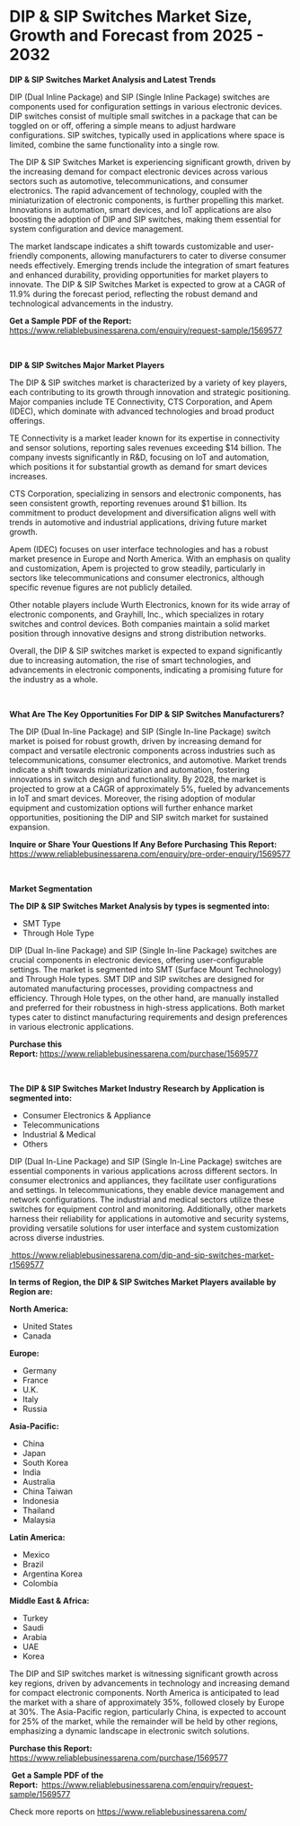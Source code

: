<p><h1>DIP & SIP Switches Market Size, Growth and Forecast from 2025 - 2032</h1></p><p><strong>DIP & SIP Switches Market Analysis and Latest Trends</strong></p>
<p><p>DIP (Dual Inline Package) and SIP (Single Inline Package) switches are components used for configuration settings in various electronic devices. DIP switches consist of multiple small switches in a package that can be toggled on or off, offering a simple means to adjust hardware configurations. SIP switches, typically used in applications where space is limited, combine the same functionality into a single row.</p><p>The DIP & SIP Switches Market is experiencing significant growth, driven by the increasing demand for compact electronic devices across various sectors such as automotive, telecommunications, and consumer electronics. The rapid advancement of technology, coupled with the miniaturization of electronic components, is further propelling this market. Innovations in automation, smart devices, and IoT applications are also boosting the adoption of DIP and SIP switches, making them essential for system configuration and device management.</p><p>The market landscape indicates a shift towards customizable and user-friendly components, allowing manufacturers to cater to diverse consumer needs effectively. Emerging trends include the integration of smart features and enhanced durability, providing opportunities for market players to innovate. The DIP & SIP Switches Market is expected to grow at a CAGR of 11.9% during the forecast period, reflecting the robust demand and technological advancements in the industry.</p></p>
<p><strong>Get a Sample PDF of the Report:&nbsp;</strong> <a href="https://www.reliablebusinessarena.com/enquiry/request-sample/1569577?utm_campaign=3195&utm_medium=2&utm_source=Github&utm_content=ia&utm_term=25032025&utm_id=dip-sip-switches">https://www.reliablebusinessarena.com/enquiry/request-sample/1569577</a></p>
<p>&nbsp;</p>
<p><strong>DIP & SIP Switches Major Market Players</strong></p>
<p><p>The DIP & SIP switches market is characterized by a variety of key players, each contributing to its growth through innovation and strategic positioning. Major companies include TE Connectivity, CTS Corporation, and Apem (IDEC), which dominate with advanced technologies and broad product offerings.</p><p>TE Connectivity is a market leader known for its expertise in connectivity and sensor solutions, reporting sales revenues exceeding $14 billion. The company invests significantly in R&D, focusing on IoT and automation, which positions it for substantial growth as demand for smart devices increases.</p><p>CTS Corporation, specializing in sensors and electronic components, has seen consistent growth, reporting revenues around $1 billion. Its commitment to product development and diversification aligns well with trends in automotive and industrial applications, driving future market growth.</p><p>Apem (IDEC) focuses on user interface technologies and has a robust market presence in Europe and North America. With an emphasis on quality and customization, Apem is projected to grow steadily, particularly in sectors like telecommunications and consumer electronics, although specific revenue figures are not publicly detailed.</p><p>Other notable players include Wurth Electronics, known for its wide array of electronic components, and Grayhill, Inc., which specializes in rotary switches and control devices. Both companies maintain a solid market position through innovative designs and strong distribution networks.</p><p>Overall, the DIP & SIP switches market is expected to expand significantly due to increasing automation, the rise of smart technologies, and advancements in electronic components, indicating a promising future for the industry as a whole.</p></p>
<p>&nbsp;</p>
<p><strong>What Are The Key Opportunities For DIP & SIP Switches Manufacturers?</strong></p>
<p><p>The DIP (Dual In-line Package) and SIP (Single In-line Package) switch market is poised for robust growth, driven by increasing demand for compact and versatile electronic components across industries such as telecommunications, consumer electronics, and automotive. Market trends indicate a shift towards miniaturization and automation, fostering innovations in switch design and functionality. By 2028, the market is projected to grow at a CAGR of approximately 5%, fueled by advancements in IoT and smart devices. Moreover, the rising adoption of modular equipment and customization options will further enhance market opportunities, positioning the DIP and SIP switch market for sustained expansion.</p></p>
<p><strong>Inquire or Share Your Questions If Any Before Purchasing This Report:</strong> <a href="https://www.reliablebusinessarena.com/enquiry/pre-order-enquiry/1569577?utm_campaign=3195&utm_medium=2&utm_source=Github&utm_content=ia&utm_term=25032025&utm_id=dip-sip-switches">https://www.reliablebusinessarena.com/enquiry/pre-order-enquiry/1569577</a></p>
<p>&nbsp;</p>
<p><strong>Market Segmentation</strong></p>
<p><strong>The DIP & SIP Switches Market Analysis by types is segmented into:</strong></p>
<p><ul><li>SMT Type</li><li>Through Hole Type</li></ul></p>
<p><p>DIP (Dual In-line Package) and SIP (Single In-line Package) switches are crucial components in electronic devices, offering user-configurable settings. The market is segmented into SMT (Surface Mount Technology) and Through Hole types. SMT DIP and SIP switches are designed for automated manufacturing processes, providing compactness and efficiency. Through Hole types, on the other hand, are manually installed and preferred for their robustness in high-stress applications. Both market types cater to distinct manufacturing requirements and design preferences in various electronic applications.</p></p>
<p><strong>Purchase this Report:&nbsp;</strong><a href="https://www.reliablebusinessarena.com/purchase/1569577?utm_campaign=3195&utm_medium=2&utm_source=Github&utm_content=ia&utm_term=25032025&utm_id=dip-sip-switches">https://www.reliablebusinessarena.com/purchase/1569577</a></p>
<p>&nbsp;</p>
<p><strong>The DIP & SIP Switches Market Industry Research by Application is segmented into:</strong></p>
<p><ul><li>Consumer Electronics & Appliance</li><li>Telecommunications</li><li>Industrial & Medical</li><li>Others</li></ul></p>
<p><p>DIP (Dual In-Line Package) and SIP (Single In-Line Package) switches are essential components in various applications across different sectors. In consumer electronics and appliances, they facilitate user configurations and settings. In telecommunications, they enable device management and network configurations. The industrial and medical sectors utilize these switches for equipment control and monitoring. Additionally, other markets harness their reliability for applications in automotive and security systems, providing versatile solutions for user interface and system customization across diverse industries.</p></p>
<p><a href="https://www.reliablebusinessarena.com/dip-and-sip-switches-market-r1569577?utm_campaign=3195&utm_medium=2&utm_source=Github&utm_content=ia&utm_term=25032025&utm_id=dip-sip-switches">&nbsp;https://www.reliablebusinessarena.com/dip-and-sip-switches-market-r1569577</a></p>
<p><strong>In terms of Region, the DIP & SIP Switches Market Players available by Region are:</strong></p>
<p>
    <p> <strong> North America: </strong>
        <ul>
            <li>United States</li>
            <li>Canada</li>
        </ul>
        </p> 
    <p> <strong> Europe: </strong>
        <ul>
            <li>Germany</li>
            <li>France</li>
            <li>U.K.</li>
            <li>Italy</li>
            <li>Russia</li>
        </ul>
        </p> 
    <p> <strong> Asia-Pacific: </strong>
        <ul>
            <li>China</li>
            <li>Japan</li>
            <li>South Korea</li>
            <li>India</li>
            <li>Australia</li>
            <li>China Taiwan</li>
            <li>Indonesia</li>
            <li>Thailand</li>
            <li>Malaysia</li>
        </ul>
        </p> 
    <p> <strong> Latin America: </strong>
        <ul>
            <li>Mexico</li>
            <li>Brazil</li>
            <li>Argentina Korea</li>
            <li>Colombia</li>
        </ul>
        </p> 
    <p> <strong> Middle East & Africa: </strong>
        <ul>
            <li>Turkey</li>
            <li>Saudi</li>
            <li>Arabia</li>
            <li>UAE</li>
            <li>Korea</li>
        </ul>
    </p>
    </p>
<p><p>The DIP and SIP switches market is witnessing significant growth across key regions, driven by advancements in technology and increasing demand for compact electronic components. North America is anticipated to lead the market with a share of approximately 35%, followed closely by Europe at 30%. The Asia-Pacific region, particularly China, is expected to account for 25% of the market, while the remainder will be held by other regions, emphasizing a dynamic landscape in electronic switch solutions.</p></p>
<p><strong>Purchase this Report: </strong><a href="https://www.reliablebusinessarena.com/purchase/1569577?utm_campaign=3195&utm_medium=2&utm_source=Github&utm_content=ia&utm_term=25032025&utm_id=dip-sip-switches">https://www.reliablebusinessarena.com/purchase/1569577</a></p>
<p>&nbsp;<strong>Get a Sample PDF of the Report:&nbsp;&nbsp;</strong><a href="https://www.reliablebusinessarena.com/enquiry/request-sample/1569577?utm_campaign=3195&utm_medium=2&utm_source=Github&utm_content=ia&utm_term=25032025&utm_id=dip-sip-switches">https://www.reliablebusinessarena.com/enquiry/request-sample/1569577</a></p>
<p><strong></strong></p>
<p>Check more reports on <a href="https://www.reliablebusinessarena.com/?utm_campaign=3195&utm_medium=2&utm_source=Github&utm_content=ia&utm_term=25032025&utm_id=dip-sip-switches">https://www.reliablebusinessarena.com/</a></p>